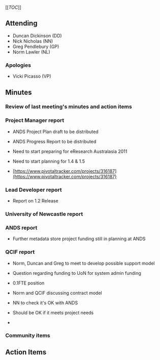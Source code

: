 [[_TOC_]]


## []()Attending


* Duncan Dickinson (DD)
* Nick Nicholas (NN)
* Greg Pendlebury (GP)
* Norm Lawler (NL)

### []() Apologies

* Vicki Picasso (VP)


## []()Minutes

### []()Review of last meeting's minutes and action items


### []()Project Manager report

* ANDS Project Plan draft to be distributed
* ANDS Progress Report to be distributed
* Need to start preparing for eResearch Australasia 2011
* Need to start planning for 1.4 & 1.5

 * [https://www.pivotaltracker.com/projects/316187](https://www.pivotaltracker.com/projects/316187)

### []()Lead Developer report

* Report on 1.2 Release

### []()University of Newcastle report


### []() ANDS report

* Further metadata store project funding still in planning at ANDS

### []()QCIF report

* Norm, Duncan and Greg to meet to develop possible support model
* Question regarding funding to UoN for system admin funding

 * 0.1FTE position
 * Norm and QCIF discussing contract model
 * NN to check it's OK with ANDS

  * Should be OK if it meets project needs
* 


### []() Community items


## []()Action Items